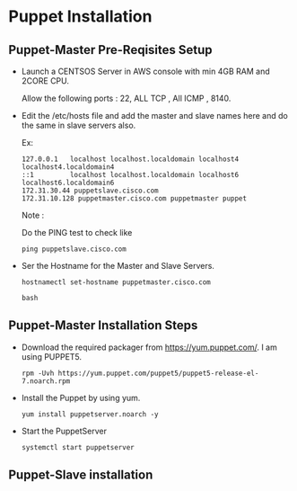 # Puppet Installation

## Puppet-Master Pre-Reqisites Setup

  - Launch a CENTSOS Server in AWS console with min 4GB RAM and 2CORE CPU.
  
    Allow the following ports : 22, ALL TCP , All ICMP , 8140.
  
  - Edit the /etc/hosts file and add the master and slave names here and do the same in slave servers also.
  
    Ex: 
    
        127.0.0.1   localhost localhost.localdomain localhost4 localhost4.localdomain4
        ::1         localhost localhost.localdomain localhost6 localhost6.localdomain6
        172.31.30.44 puppetslave.cisco.com
        172.31.10.128 puppetmaster.cisco.com puppetmaster puppet
     
    Note : 
    
     Do the PING test to check like 
    
    `ping puppetslave.cisco.com`
    
        
  - Ser the Hostname for the Master and Slave Servers.
  
      `hostnamectl set-hostname puppetmaster.cisco.com`
      
      `bash`

## Puppet-Master Installation Steps

  - Download the required packager from https://yum.puppet.com/. I am using PUPPET5.
  
    `rpm -Uvh https://yum.puppet.com/puppet5/puppet5-release-el-7.noarch.rpm`
    
  - Install the Puppet by using yum.
  
    `yum install puppetserver.noarch -y`
    
  - Start the PuppetServer
  
    `systemctl start puppetserver`
    
  
## Puppet-Slave installation


   
